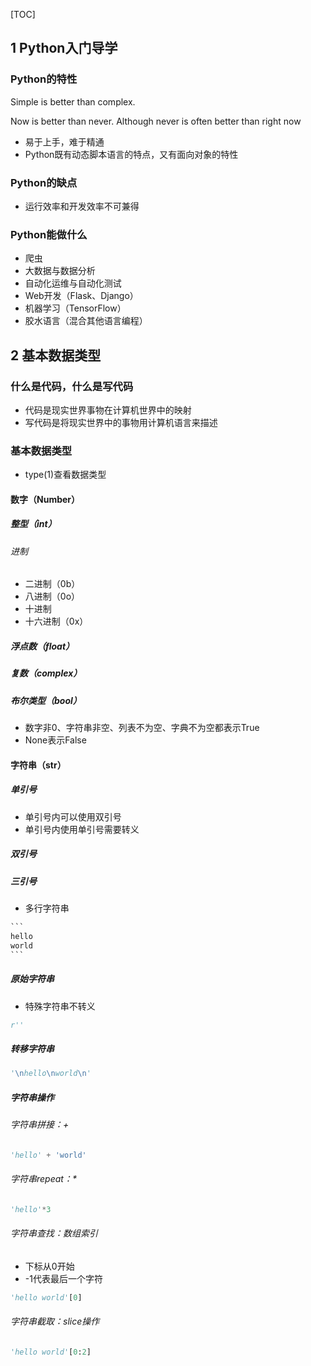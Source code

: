 [TOC]

## 1 Python入门导学

### Python的特性

Simple is better than complex.

Now is better than never. Although never is often better than right now

- 易于上手，难于精通
- Python既有动态脚本语言的特点，又有面向对象的特性 

### Python的缺点

- 运行效率和开发效率不可兼得

### Python能做什么

- 爬虫
- 大数据与数据分析
- 自动化运维与自动化测试
- Web开发（Flask、Django）
- 机器学习（TensorFlow）
- 胶水语言（混合其他语言编程）

## 2 基本数据类型

### 什么是代码，什么是写代码

- 代码是现实世界事物在计算机世界中的映射
- 写代码是将现实世界中的事物用计算机语言来描述

### 基本数据类型

- type(1)查看数据类型

#### 数字（Number）

##### 整型（int）

###### 进制

- 二进制（0b）
- 八进制（0o）
- 十进制
- 十六进制（0x）

##### 浮点数（float）

##### 复数（complex）

##### 布尔类型（bool）

- 数字非0、字符串非空、列表不为空、字典不为空都表示True
- None表示False

#### 字符串（str）

##### 单引号

- 单引号内可以使用双引号
- 单引号内使用单引号需要转义

##### 双引号

##### 三引号

- 多行字符串

~~~python
```
hello
world
```
~~~

##### 原始字符串

- 特殊字符串不转义

```python
r''
```

##### 转移字符串

```python
'\nhello\nworld\n'
```

##### 字符串操作

###### 字符串拼接：+

```python
'hello' + 'world'
```

###### 字符串repeat：*

```python
'hello'*3
```

###### 字符串查找：数组索引

- 下标从0开始
- -1代表最后一个字符

```python
'hello world'[0]
```

###### 字符串截取：slice操作

```python
'hello world'[0:2]
```

###### 